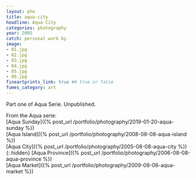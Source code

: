 ```yaml
---
layout: pho
title: aqua-city
headline: Aqua City
categories: photography
year: 2005
catch: personal work by
image:
- 01.jpg
- 02.jpg
- 03.jpg
- 04.jpg
- 05.jpg
- 06.jpg
fineartprints_link: true ## true or false
fumes_category: art
---
```

Part one of Aqua Serie. Unpublished.

From the Aqua serie:  
[Aqua Sunday]({% post_url /portfolio/photography/2019-01-20-aqua-sunday %})  
[Aqua Island]({% post_url /portfolio/photography/2008-08-08-aqua-island %})  
[Aqua City]({% post_url /portfolio/photography/2005-08-08-aqua-city %}){:.hidden}
[Aqua Province]({% post_url /portfolio/photography/2006-08-08-aqua-province %})  
[Aqua Market]({% post_url /portfolio/photography/2009-08-08-aqua-market %})
